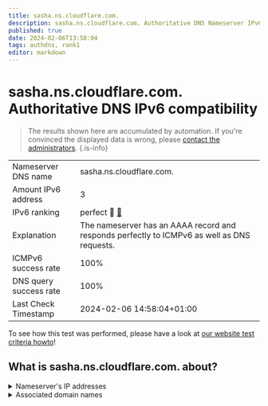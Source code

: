 ```yaml
---
title: sasha.ns.cloudflare.com.
description: sasha.ns.cloudflare.com. Authoritative DNS Nameserver IPv6 compatibility
published: true
date: 2024-02-06T13:58:04
tags: authdns, rank1
editor: markdown
---
```


# sasha.ns.cloudflare.com. Authoritative DNS IPv6 compatibility

> The results shown here are accumulated by automation. If you're convinced the displayed data is wrong, please [contact the administrators](/howto/chat). 
{.is-info}




|   |   |
| - | - |
| Nameserver DNS name | sasha.ns.cloudflare.com.
| Amount IPv6 address | 3
| IPv6 ranking | perfect :1st_place_medal: [🔗](/howto/ranking) |
| Explanation | The nameserver has an AAAA record and responds perfectly to ICMPv6 as well as DNS requests. |
| ICMPv6 success rate | 100%|
| DNS query success rate | 100% |
| Last Check Timestamp | 2024-02-06 14:58:04+01:00 |

To see how this test was performed, please have a look at [our website test criteria howto](/howto/testcriteria/authdns)!


## What is sasha.ns.cloudflare.com. about?




<details>
<summary>Nameserver's IP addresses</summary>

2803:f800:50::6ca2:c245

2a06:98c1:50::ac40:2245

2606:4700:50::a29f:2645

</details>



<details>
<summary>Associated domain names</summary>

www.bol.de

</details>

